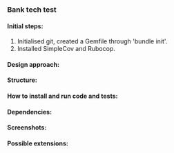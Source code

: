 ### Bank tech test

 #### Initial steps: 
 1. Initialised git, created a Gemfile through 'bundle init'.
 2. Installed SimpleCov and Rubocop.

#### Design approach: 
 

#### Structure:


#### How to install and run code and tests:


#### Dependencies:


#### Screenshots:


#### Possible extensions:
